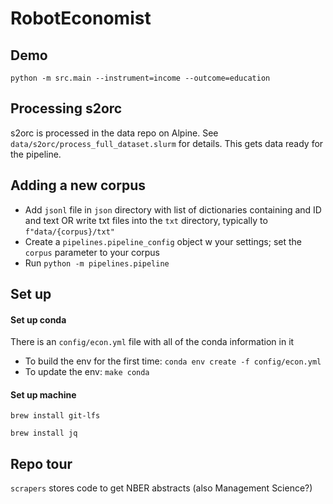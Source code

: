 # RobotEconomist

## Demo 

`python -m src.main --instrument=income --outcome=education`

## Processing s2orc

s2orc is processed in the data repo on Alpine. See `data/s2orc/process_full_dataset.slurm` for details. This gets data ready for the pipeline.

## Adding a new corpus

- Add `jsonl` file in `json` directory with list of dictionaries containing and ID and text OR write txt files into the `txt` directory, typically to `f"data/{corpus}/txt"` 
- Create a `pipelines.pipeline_config` object w your settings; set the `corpus` parameter to your corpus
- Run `python -m pipelines.pipeline`

## Set up

#### Set up conda

There is an `config/econ.yml` file with all of the conda information in it
- To build the env for the first time: `conda env create -f config/econ.yml`
- To update the env: `make conda` 

#### Set up machine 

`brew install git-lfs`

`brew install jq`

## Repo tour 

`scrapers` stores code to get NBER abstracts (also Management Science?)
